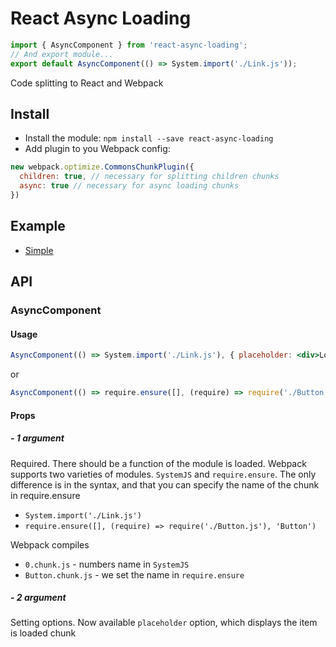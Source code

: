 # React Async Loading

```js
import { AsyncComponent } from 'react-async-loading';
// And export module...
export default AsyncComponent(() => System.import('./Link.js'));
```

Code splitting to React and Webpack

## Install

- Install the module: `npm install --save react-async-loading`
- Add plugin to you Webpack config:
```js
new webpack.optimize.CommonsChunkPlugin({
  children: true, // necessary for splitting children chunks
  async: true // necessary for async loading chunks
})
```

## Example
- [Simple](https://github.com/Tom910/react-async-loading/example)

## API

### AsyncComponent
#### Usage
```jsx
AsyncComponent(() => System.import('./Link.js'), { placeholder: <div>Loading</div> })
```
or
```jsx
AsyncComponent(() => require.ensure([], (require) => require('./Button.js'), 'Button'), { placeholder: <div>Loading</div> })
```

#### Props
##### - 1 argument
Required. There should be a function of the module is loaded. Webpack supports two varieties of modules. `SystemJS` and `require.ensure`. The only difference is in the syntax, and that you can specify the name of the chunk in require.ensure
- ``` System.import('./Link.js') ```
- ``` require.ensure([], (require) => require('./Button.js'), 'Button') ```

Webpack compiles
- `0.chunk.js` - numbers name in `SystemJS`
- `Button.chunk.js` - we set the name in `require.ensure`

##### - 2 argument
Setting options. Now available `placeholder` option, which displays the item is loaded chunk
